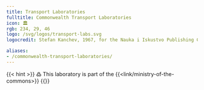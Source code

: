 ```yaml
---
title: Transport Laboratories
fulltitle: Commonwealth Transport Laboratories
icon: 🏛️
rgb: 234, 29, 46
logo: /svg/logos/transport-labs.svg
logocredit: Stefan Kanchev, 1967, for the Nauka i Iskustvo Publishing Company.

aliases:
- /commonwealth-transport-laboratories/
---
```

{{< hint >}}
߷ This laboratory is part of the {{<link/ministry-of-the-commons>}}
{{</hint>}}